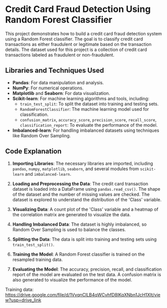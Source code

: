 # Credit Card Fraud Detection Using Random Forest Classifier

This project demonstrates how to build a credit card fraud detection system using a Random Forest classifier. The goal is to classify credit card transactions as either fraudulent or legitimate based on the transaction details. The dataset used for this project is a collection of credit card transactions labeled as fraudulent or non-fraudulent.

## Libraries and Techniques Used

- **Pandas**: For data manipulation and analysis.
- **NumPy**: For numerical operations.
- **Matplotlib** and **Seaborn**: For data visualization.
- **Scikit-learn**: For machine learning algorithms and tools, including:
  - `train_test_split`: To split the dataset into training and testing sets.
  - `RandomForestClassifier`: The machine learning model used for classification.
  - `confusion_matrix`, `accuracy_score`, `precision_score`, `recall_score`, `classification_report`: To evaluate the performance of the model.
- **Imbalanced-learn**: For handling imbalanced datasets using techniques like Random Over Sampling.

## Code Explanation

1. **Importing Libraries**:
   The necessary libraries are imported, including `pandas`, `numpy`, `matplotlib`, `seaborn`, and several modules from `scikit-learn` and `imbalanced-learn`.

2. **Loading and Preprocessing the Data**:
   The credit card transaction dataset is loaded into a DataFrame using `pandas.read_csv()`. The shape of the dataset and the number of missing values are checked. The dataset is explored to understand the distribution of the 'Class' variable.

3. **Visualizing Data**:
   A count plot of the 'Class' variable and a heatmap of the correlation matrix are generated to visualize the data.

4. **Handling Imbalanced Data**:
   The dataset is highly imbalanced, so Random Over Sampling is used to balance the classes.

5. **Splitting the Data**:
   The data is split into training and testing sets using `train_test_split()`.

6. **Training the Model**:
   A Random Forest classifier is trained on the resampled training data.

7. **Evaluating the Model**:
   The accuracy, precision, recall, and classification report of the model are evaluated on the test data. A confusion matrix is also generated to visualize the performance of the model.

Training data: https://drive.google.com/file/d/1VvqnClLB4qWCvhfD8lKqXNbn1JcH1Xlt/view?usp=drive_link
